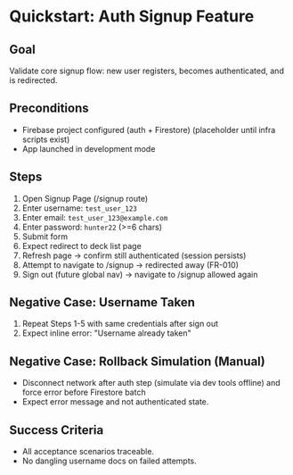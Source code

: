 # Quickstart: Auth Signup Feature

## Goal
Validate core signup flow: new user registers, becomes authenticated, and is redirected.

## Preconditions
- Firebase project configured (auth + Firestore) (placeholder until infra scripts exist)
- App launched in development mode

## Steps
1. Open Signup Page (/signup route)
2. Enter username: `test_user_123`
3. Enter email: `test_user_123@example.com`
4. Enter password: `hunter22` (>=6 chars)
5. Submit form
6. Expect redirect to deck list page
7. Refresh page → confirm still authenticated (session persists)
8. Attempt to navigate to /signup → redirected away (FR-010)
9. Sign out (future global nav) → navigate to /signup allowed again

## Negative Case: Username Taken
1. Repeat Steps 1-5 with same credentials after sign out
2. Expect inline error: "Username already taken"

## Negative Case: Rollback Simulation (Manual)
- Disconnect network after auth step (simulate via dev tools offline) and force error before Firestore batch
- Expect error message and not authenticated state.

## Success Criteria
- All acceptance scenarios traceable.
- No dangling username docs on failed attempts.
